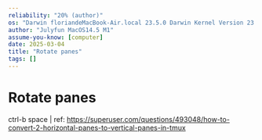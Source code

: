 ```yaml
---
reliability: "20% (author)"
os: "Darwin floriandeMacBook-Air.local 23.5.0 Darwin Kernel Version 23.5.0: Wed May  1 20:16:51 PDT 2024; root:xnu-10063.121.3~5/RELEASE_ARM64_T8103 arm64"
author: "Julyfun MacOS14.5 M1"
assume-you-know: [computer]
date: 2025-03-04
title: "Rotate panes"
tags: []
---
```


# Rotate panes

ctrl-b space | ref: https://superuser.com/questions/493048/how-to-convert-2-horizontal-panes-to-vertical-panes-in-tmux

